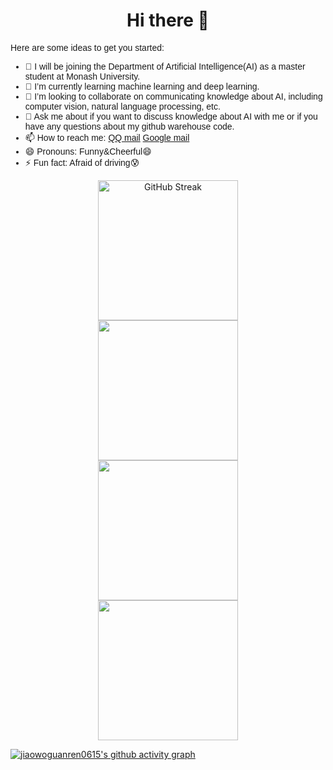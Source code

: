 <h1 align="center">Hi there 👋</h1>

<!--
**jiaowoguanren0615/jiaowoguanren0615** is a ✨ _special_ ✨ repository because its `README.md` (this file) appears on your GitHub profile.
[![GitHub Streak](https://streak-stats.demolab.com/?user=jiaowoguanren0615)](https://git.io/streak-stats)
-->

<span style="font-family: Arial, sans-serif;">
Here are some ideas to get you started:

- 🔭 I will be joining the Department of Artificial Intelligence(AI) as a master student at Monash University.
- 🌱 I’m currently learning machine learning and deep learning.
- 👯 I’m looking to collaborate on communicating knowledge about AI, including computer vision, natural language processing, etc.
- 💬 Ask me about if you want to discuss knowledge about AI with me or if you have any questions about my github warehouse code.
- 📫 How to reach me: [QQ mail](1105374939@qq.com) [Google mail](huangshuqi0615@gmail.com)
- 😄 Pronouns: Funny&Cheerful😄
- ⚡ Fun fact: Afraid of driving😰
</span>

<div align="center">
  <img height="224px" src="https://streak-stats.demolab.com/?user=jiaowoguanren0615" alt="GitHub Streak">
</div>

<div align="center"> 
  <img height="224px" src="https://github-readme-stats.vercel.app/api?username=jiaowoguanren0615&hide_title=true&hide_border=true&show_icons=trueline_height=32&text_color=000&icon_color=000&bg_color=0,ea6161,ffc64d,fffc4d,52fa5a&theme=graywhite" /> 
</div>

<div align="center"> 
  <img height="224px" src="https://github-readme-stats.vercel.app/api/top-langs/?username=jiaowoguanren0615&hide_title=true&hide_border=true&layout=compact&langs_count=12&text_color=000&icon_color=fff&bg_color=0,52fa5a,4dfcff,c64dff&theme=graywhite" /> 
</div>

<div align="center"> <img height="224px" src="https://github-profile-trophy.vercel.app/?username=jiaowoguanren0615" /> </div>

[![jiaowoguanren0615's github activity graph](https://github-readme-activity-graph.vercel.app/graph?username=jiaowoguanren0615&theme=dracula)](https://github.com/ashutosh00710/github-readme-activity-graph)
